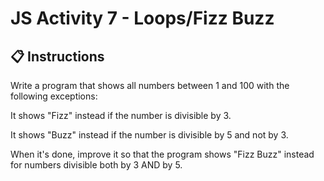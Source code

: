 # JS Activity 7 - Loops/Fizz Buzz

## 📋 Instructions

Write a program that shows all numbers between 1 and 100 with the following exceptions:

It shows "Fizz" instead if the number is divisible by 3.

It shows "Buzz" instead if the number is divisible by 5 and not by 3.

When it's done, improve it so that the program shows "Fizz Buzz" instead for numbers divisible both by 3 AND by 5.


